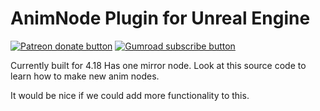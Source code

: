 # AnimNode Plugin for Unreal Engine
<!-- BADGES/ -->
<span class="badge-patreon"><a href="https://www.patreon.com/fBlah" title="Donate to this project using Patreon"><img src="https://img.shields.io/badge/Patreon-donate-orange.svg?logo=patreon&longCache=true&style=popout-square" alt="Patreon donate button" /></a></span>
<span class="badge-gumroad"><a href="https://gum.co/RDDnp" title="Support development"><img src="https://img.shields.io/badge/Gumroad-Support-darkgreen.svg?logo=gumroad&longCache=true&style=popout-square" alt="Gumroad subscribe button" /></a></span>

Currently built for 4.18
Has one mirror node.
Look at this source code to learn how to make new anim nodes.

It would be nice if we could add more functionality to this.
